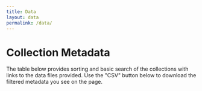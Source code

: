 ```yaml
---
title: Data
layout: data
permalink: /data/
---
```


# Collection Metadata

The table below provides sorting and basic search of the collections with links to the data files provided. 
Use the "CSV" button below to download the filtered metadata you see on the page.
